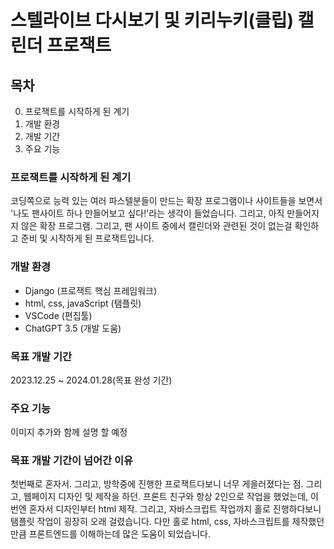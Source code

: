 # 스텔라이브 다시보기 및 키리누키(클립) 캘린더 프로잭트

## 목차
0. 프로잭트를 시작하게 된 계기
1. 개발 환경
2. 개발 기간
3. 주요 기능

### 프로잭트를 시작하게 된 계기
코딩쪽으로 능력 있는 여러 파스텔분들이 만드는 확장 프로그램이나 사이트들을 보면서 '나도 팬사이트 하나 만들어보고 싶다!'라는 생각이 들었습니다. 그리고, 아직 만들어지지 않은 확장 프로그램. 그리고, 팬 사이트 중에서 캘린더와 관련된 것이 없는걸 확인하고 준비 및 시작하게 된 프로잭트입니다.

### 개발 환경
- Django (프로잭트 핵심 프레임워크)
- html, css, javaScript (탬플릿)
- VSCode (편집툴)
- ChatGPT 3.5 (개발 도움)

### 목표 개발 기간
2023.12.25 ~ 2024.01.28(목표 완성 기간)

### 주요 기능
이미지 추가와 함께 설명 할 예정

### 목표 개발 기간이 넘어간 이유
첫번째로 혼자서. 그리고, 방학중에 진행한 프로잭트다보니 너무 게을러졌다는 점. 그리고, 웹페이지 디자인 및 제작을 하던. 프론트 친구와 항상 2인으로 작업을 했었는데, 이번엔 혼자서 디자인부터 html 제작. 그리고, 자바스크립트 작업까지 홀로 진행하다보니 탬플릿 작업이 굉장히 오래 걸렸습니다. 다만 홀로 html, css, 자바스크립트를 제작했던만큼 프론트엔드를 이해하는데 많은 도움이 되었습니다.